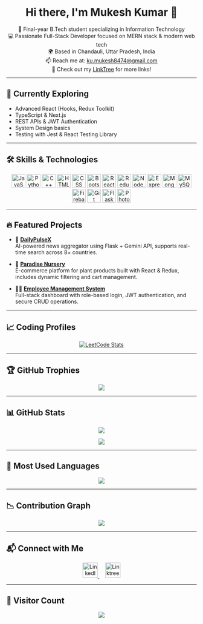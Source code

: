 <h1 align="center">Hi there, I'm Mukesh Kumar 👋</h1>

<p align="center">
  🚀 Final-year B.Tech student specializing in Information Technology <br>
  💻 Passionate Full-Stack Developer focused on MERN stack & modern web tech <br>
  🌍 Based in Chandauli, Uttar Pradesh, India <br>
  📫 Reach me at: <a href="mailto:ku.mukesh8474@gmail.com">ku.mukesh8474@gmail.com</a> <br>
  🔗 Check out my <a href="https://linktr.ee/mukesh0902">LinkTree</a> for more links!
</p>

---

## 🧠 Currently Exploring

- Advanced React (Hooks, Redux Toolkit)
- TypeScript & Next.js
- REST APIs & JWT Authentication
- System Design basics
- Testing with Jest & React Testing Library

---

## 🛠️ Skills & Technologies

<p align="center">
  <!-- Languages -->
  <img src="https://raw.githubusercontent.com/danielcranney/readme-generator/main/public/icons/skills/javascript-colored.svg" width="36" alt="JavaScript" />
  <img src="https://raw.githubusercontent.com/danielcranney/readme-generator/main/public/icons/skills/python-colored.svg" width="36" alt="Python" />
  <img src="https://raw.githubusercontent.com/danielcranney/readme-generator/main/public/icons/skills/cplusplus-colored.svg" width="36" alt="C++" />

  <!-- Frontend -->
  <img src="https://raw.githubusercontent.com/danielcranney/readme-generator/main/public/icons/skills/html5-colored.svg" width="36" alt="HTML" />
  <img src="https://raw.githubusercontent.com/danielcranney/readme-generator/main/public/icons/skills/css3-colored.svg" width="36" alt="CSS" />
  <img src="https://raw.githubusercontent.com/danielcranney/readme-generator/main/public/icons/skills/bootstrap-colored.svg" width="36" alt="Bootstrap" />
  <img src="https://raw.githubusercontent.com/danielcranney/readme-generator/main/public/icons/skills/react-colored.svg" width="36" alt="React" />
  <img src="https://raw.githubusercontent.com/danielcranney/readme-generator/main/public/icons/skills/redux-colored.svg" width="36" alt="Redux" />

  <!-- Backend & Database -->
  <img src="https://raw.githubusercontent.com/danielcranney/readme-generator/main/public/icons/skills/nodejs-colored.svg" width="36" alt="Node.js" />
  <img src="https://raw.githubusercontent.com/danielcranney/readme-generator/main/public/icons/skills/express-colored.svg" width="36" alt="Express" />
  <img src="https://raw.githubusercontent.com/danielcranney/readme-generator/main/public/icons/skills/mongodb-colored.svg" width="36" alt="MongoDB" />
  <img src="https://raw.githubusercontent.com/danielcranney/readme-generator/main/public/icons/skills/mysql-colored.svg" width="36" alt="MySQL" />
  <img src="https://raw.githubusercontent.com/danielcranney/readme-generator/main/public/icons/skills/firebase-colored.svg" width="36" alt="Firebase" />

  <!-- Others -->
  <img src="https://raw.githubusercontent.com/danielcranney/readme-generator/main/public/icons/skills/git-colored.svg" width="36" alt="Git" />
  <img src="https://raw.githubusercontent.com/danielcranney/readme-generator/main/public/icons/skills/flask-colored.svg" width="36" alt="Flask" />
  <img src="https://raw.githubusercontent.com/danielcranney/readme-generator/main/public/icons/skills/photoshop-colored.svg" width="36" alt="Photoshop" />
</p>

---

## 🔥 Featured Projects

- 🧠 [**DailyPulseX**](https://github.com/mukesh0902/DailyPulseX)  
  AI-powered news aggregator using Flask + Gemini API, supports real-time search across 8+ countries.

- 🌱 [**Paradise Nursery**](https://github.com/mukesh0902/ParadiseNursery)  
  E-commerce platform for plant products built with React & Redux, includes dynamic filtering and cart management.

- 🧑‍💼 [**Employee Management System**](https://github.com/mukesh0902/Employee-Management-MERN)  
  Full-stack dashboard with role-based login, JWT authentication, and secure CRUD operations.

---

## 📈 Coding Profiles

<p align="center">
  <a target="_blank" href="https://leetcode.com/mukesh0902/">
    <img src="https://leetcard.jacoblin.cool/mukesh0902?theme=nord&font=Poppins%20Infant&ext=heatmap" alt="LeetCode Stats" />
  </a>
</p>

---

## 🏆 GitHub Trophies

<p align="center">
  <img src="https://github-profile-trophy.vercel.app/?username=mukesh0902&theme=darkhub&no-frame=true&no-bg=true&column=8" />
</p>

---

## 📊 GitHub Stats

<p align="center">
  <img src="https://readme-stats-hazel-two.vercel.app/api?username=mukesh0902&bg_color=30,e96443,904e95&title_color=fff&text_color=fff" />
</p>

<p align="center">
  <img src="https://github-profile-summary-cards.vercel.app/api/cards/profile-details?username=mukesh0902&theme=monokai" />
</p>

---

## 📌 Most Used Languages

<p align="center">
  <img src="https://readme-stats-hazel-two.vercel.app/api/top-langs/?username=mukesh0902&layout=compact&bg_color=30,e96443,904e95&title_color=fff&text_color=fff" />
</p>

---

## 📉 Contribution Graph

<p align="center">
  <img src="https://github-readme-streak-stats.herokuapp.com?user=mukesh0902&theme=radical&ring=DD2727&fire=DD2727&dates=DD6227&sideNums=176FC5&sideLabels=1E90FF" />
</p>

---

## 📬 Connect with Me

<p align="center">
  <a href="https://www.linkedin.com/in/mukesh-kumar-b44595239">
    <img alt="LinkedIn" height="40px" src="https://cdn-icons-png.flaticon.com/512/174/174857.png" />
  </a>
  &nbsp;&nbsp;&nbsp;
  <a href="https://linktr.ee/mukesh0902">
    <img alt="Linktree" height="40px" src="https://ph-files.imgix.net/0184521c-c83a-4810-92e7-e27474c3e738?auto=format&fit=crop&h=512&w=1024" />
  </a>
</p>

---

## 👀 Visitor Count

<p align="center">
  <img src="https://profile-counter.glitch.me/mukesh0902/count.svg" />
</p>
